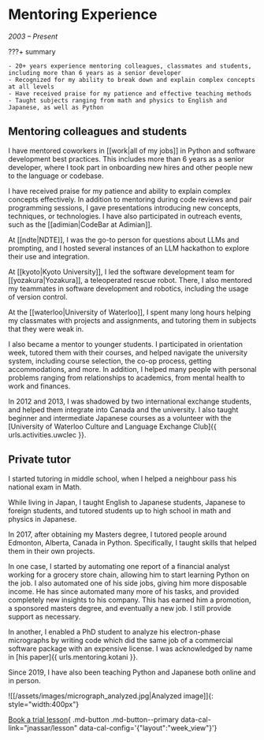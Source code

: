 # Mentoring Experience

_2003 &ndash; Present_

???+ summary

    - 20+ years experience mentoring colleagues, classmates and students, including more than 6 years as a senior developer
    - Recognized for my ability to break down and explain complex concepts at all levels
    - Have received praise for my patience and effective teaching methods
    - Taught subjects ranging from math and physics to English and Japanese, as well as Python

## Mentoring colleagues and students

I have mentored coworkers in [[work|all of my jobs]]
in Python and software development best practices.
This includes more than 6 years as a senior developer, where I took part in onboarding new hires and other people new to the language or codebase.

I have received praise for my patience and ability to explain complex concepts effectively.
In addition to mentoring during code reviews and pair programming sessions, I gave presentations introducing new concepts, techniques, or technologies.
I have also participated in outreach events, such as the [[adimian|CodeBar at Adimian]].

At [[ndte|NDTE]], I was the go-to person for questions about LLMs and prompting, and I hosted several instances of an LLM hackathon to explore their use and integration.

At [[kyoto|Kyoto University]], I led the software development team for [[yozakura|Yozakura]], a teleoperated rescue robot.
There, I also mentored my teammates in software development and robotics, including the usage of version control.

At the [[waterloo|University of Waterloo]], I spent many long hours helping my classmates with projects and assignments,
and tutoring them in subjects that they were weak in.

I also became a mentor to younger students.
I participated in orientation week, tutored them with their courses,
and helped navigate the university system, including course selection, the co-op process, getting accommodations, and more.
In addition, I helped many people with personal problems ranging from relationships to academics, from mental health to work and finances.

In 2012 and 2013, I was shadowed by two international exchange students, and helped them integrate into Canada and the university.
I also taught beginner and intermediate Japanese courses as a volunteer with the [University of Waterloo Culture and Language Exchange Club]{{ urls.activities.uwclec }}.

## Private tutor

I started tutoring in middle school, when I helped a neighbour pass his national exam in Math.

While living in Japan, I taught English to Japanese students, Japanese to foreign students,
and tutored students up to high school in math and physics in Japanese.

In 2017, after obtaining my Masters degree, I tutored people around Edmonton, Alberta, Canada in Python.
Specifically, I taught skills that helped them in their own projects.

In one case, I started by automating one report of a financial analyst working for a grocery store chain, allowing him to start learning Python on the job.
I also automated one of his side jobs, giving him more disposable income.
He has since automated many more of his tasks, and provided completely new insights to his company.
This has earned him a promotion, a sponsored masters degree, and eventually a new job.
I still provide support as necessary.

In another, I enabled a PhD student to analyze his electron-phase micrographs by writing code which did the same job of a commercial software package with an expensive license.
I was acknowledged by name in [his paper]{{ urls.mentoring.kotani }}.

Since 2019, I have also been teaching Python and Japanese both online and in person.

![[/assets/images/micrograph_analyzed.jpg|Analyzed image]]{: style="width:400px"}

[Book a trial lesson](#){ .md-button .md-button--primary data-cal-link="jnassar/lesson" data-cal-config='{"layout":"week_view"\}'} <!-- markdownlint-disable-line MD042 -->
